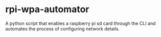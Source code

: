 # rpi-wpa-automator
A python script that enables a raspberry pi sd card through the CLI and automates the process of configuring network details.
